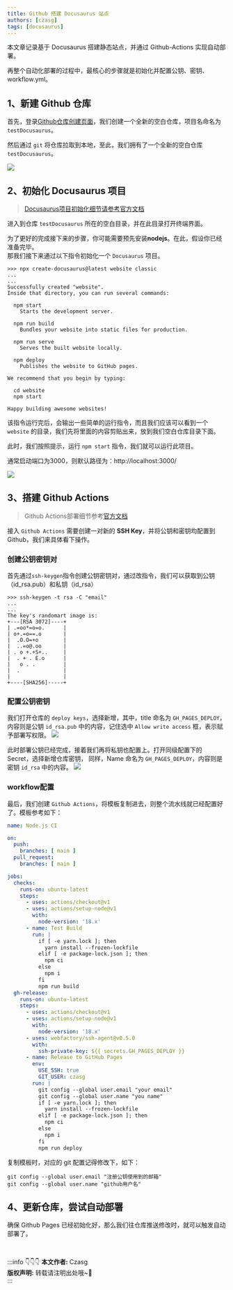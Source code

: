 ```yaml
---
title: Github 搭建 Docusaurus 站点
authors: [czasg]
tags: [docusaurus]
---
```


本文章记录基于 Docusaurus 搭建静态站点，并通过 Github-Actions 实现自动部署。

再整个自动化部署的过程中，最核心的步骤就是初始化并配置公钥、密钥、workflow.yml。

<!--truncate-->

## 1、新建 Github 仓库
首先，登录[Github仓库创建页面](https://github.com/new)，我们创建一个全新的空白仓库，项目名命名为 `testDocusaurus`。

然后通过 `git` 将仓库拉取到本地，至此，我们拥有了一个全新的空白仓库 `testDocusaurus`。  

![](gitindex.png)

## 2、初始化 Docusaurus 项目
> [Docusaurus项目初始化细节请参考官方文档](https://docusaurus.io/zh-CN/docs/installation)

进入到仓库 `testDocusaurus` 所在的空白目录，并在此目录打开终端界面。

为了更好的完成接下来的步骤，你可能需要预先安装**nodejs**。在此，假设你已经准备完毕。  
那我们接下来通过以下指令初始化一个 `Docusaurus` 项目。
```shell script
>>> npx create-docusaurus@latest website classic
...
...
Successfully created "website".
Inside that directory, you can run several commands:

  npm start
    Starts the development server.

  npm run build
    Bundles your website into static files for production.

  npm run serve
    Serves the built website locally.

  npm deploy
    Publishes the website to GitHub pages.

We recommend that you begin by typing:

  cd website
  npm start

Happy building awesome websites!
```

该指令运行完后，会输出一些简单的运行指令，而且我们应该可以看到一个 `website` 的目录，我们先将里面的内容剪贴出来，放到我们空白仓库目录下面。

此时，我们按照提示，运行 `npm start` 指令，我们就可以运行此项目。

通常启动端口为3000，则默认路径为：http://localhost:3000/  

![](websiteindex.png)

## 3、搭建 Github Actions
> Github Actions部署细节参考[官方文档](https://docusaurus.io/zh-CN/docs/deployment#deploying-to-github-pages)

接入 `Github Actions` 需要创建一对新的 **SSH Key**，并将公钥和密钥均配置到 Github，我们来具体看下操作。

### 创建公钥密钥对
首先通过`ssh-keygen`指令创建公钥密钥对，通过改指令，我们可以获取到公钥（id_rsa.pub）和私钥（id_rsa）
```shell script
>>> ssh-keygen -t rsa -C "email"
...
...
The key's randomart image is:
+---[RSA 3072]----+
| .=oo*=o=o.      |
| o+.=o==.o       |
|  .O.O=+o        |
|  ..=o@.oo       |
| . o +.+S+..     |
|  . + . E.o      |
|   o . .         |
|  .              |
|                 |
+----[SHA256]-----+
```

### 配置公钥密钥

我们打开仓库的 `deploy keys`，选择新增，其中，title 命名为 `GH_PAGES_DEPLOY`，
内容则是公钥 `id_rsa.pub` 中的内容，记住选中 `Allow write access` 框，表示赋予部署写权限。
![](deploykey.png)

此时部署公钥已经完成，接着我们再将私钥也配置上。打开同级配置下的 Secret，选择新增仓库密钥，
同样，Name 命名为 `GH_PAGES_DEPLOY`，内容则是密钥 `id_rsa` 中的内容。
![](deploykey1.png)

### workflow配置
最后，我们创建 `Github Actions`，将模板复制进去，则整个流水线就已经配置好了。模板参考如下：
```yaml
name: Node.js CI

on:
  push:
    branches: [ main ]
  pull_request:
    branches: [ main ]

jobs:
  checks:
    runs-on: ubuntu-latest
    steps:
      - uses: actions/checkout@v1
      - uses: actions/setup-node@v1
        with:
          node-version: '18.x'
      - name: Test Build
        run: |
          if [ -e yarn.lock ]; then
            yarn install --frozen-lockfile
          elif [ -e package-lock.json ]; then
            npm ci
          else
            npm i
          fi
          npm run build
  gh-release:
    runs-on: ubuntu-latest
    steps:
      - uses: actions/checkout@v1
      - uses: actions/setup-node@v1
        with:
          node-version: '18.x'
      - uses: webfactory/ssh-agent@v0.5.0
        with:
          ssh-private-key: ${{ secrets.GH_PAGES_DEPLOY }}
      - name: Release to GitHub Pages
        env:
          USE_SSH: true
          GIT_USER: czasg
        run: |
          git config --global user.email "your email"
          git config --global user.name "you name"
          if [ -e yarn.lock ]; then
            yarn install --frozen-lockfile
          elif [ -e package-lock.json ]; then
            npm ci
          else
            npm i
          fi
          npm run deploy
```

复制模板时，对应的 git 配置记得修改下，如下：
```shell script
git config --global user.email "注册公钥使用到的邮箱"
git config --global user.name "github用户名"
```

## 4、更新仓库，尝试自动部署

确保 Github Pages 已经初始化好，那么我们往仓库推送修改时，就可以触发自动部署了。


<br/>

:::info 👇👇👇
**本文作者:** Czasg         
**版权声明:** 转载请注明出处哦~👮‍    
:::
